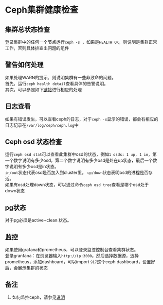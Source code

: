 # Ceph集群健康检查

## 集群总状态检查
登录集群中的任何一个节点运行```ceph -s ```，如果是```HEALTH OK```，则说明是集群正常工作，否则具体排查出问题的组件

## 警告如何处理
如果处理WARN的提示，则说明集群有一些非致命的问题。  
首先，运行```ceph health detail```查看具体的告警说明。  
其次，可以参照如下[链接](http://docs.ceph.com/docs/mimic/rados/operations/health-checks/)进行相应的处理

## 日志查看
如果有错误发生，可以查看ceph的日志，对于```ceph -s```显示的错误，都会有相应的日志记录在```/var/log/ceph/ceph.log```中

## Ceph osd 状态检查
运行```ceph osd stat```可以查看此集群中osd的状态，例如```1 osds: 1 up, 1 in```，第一个数字说明有多少osd，第二个数字说明有多少osd是处在up状态，最后一个数字说明有多少osd是in状态。  
```in/out```状态代表osd是否加入到cluster里。 
```up/down```状态表明osd的进程是否存活。  
如果有osd处理down状态，可以通过命令```ceph osd tree```查看是哪个osd处于down状态

## pg状态
对于pg必须是active+clean 状态。

## 监控
如果使用grafana和prometheus，可以登录监控控制台查看集群状态。  
登录granfana：在浏览器输入```http://ip:3000```，然后选择数据源，选择prometheus，添加dashboard，可以import ```917```这个ceph dashboard，设置好后，会展示集群的状态  

## 备注
1. 如何监控ceph，请参见[说明](https://computingforgeeks.com/monitoring-ceph-cluster-with-prometheus-and-grafana/)

